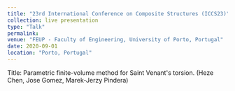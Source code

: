 ```yaml
---
title: "23rd International Conference on Composite Structures (ICCS23)"
collection: live presentation
type: "Talk"
permalink: 
venue: "FEUP - Faculty of Engineering, University of Porto, Portugal"
date: 2020-09-01
location: "Porto, Portugal"
---
```


Title: Parametric finite-volume method for Saint Venant's torsion. (Heze Chen, Jose Gomez, Marek-Jerzy Pindera)
